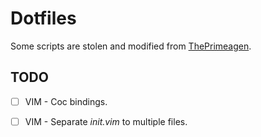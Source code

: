 # Dotfiles

Some scripts are stolen and modified from [ThePrimeagen](https://github.com/ThePrimeagen/.dotfiles).

## TODO

- [ ] VIM - Coc bindings.
- [ ] VIM - Separate *init.vim* to multiple files.


